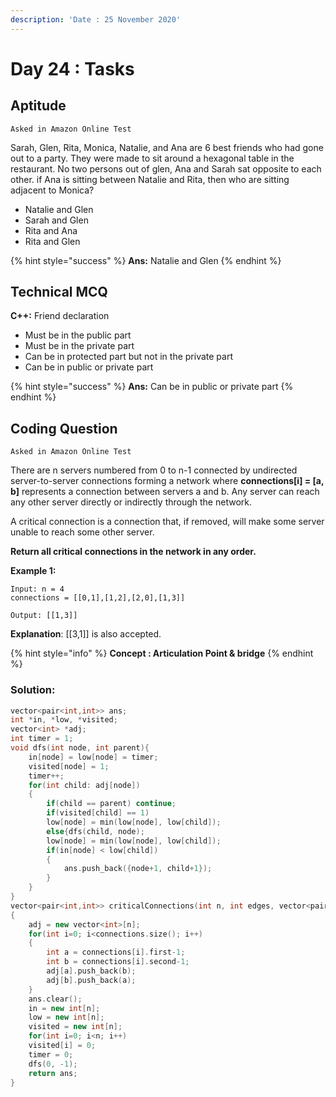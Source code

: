 ```yaml
---
description: 'Date : 25 November 2020'
---
```


# Day 24 : Tasks

## Aptitude 

`Asked in Amazon Online Test`

Sarah, Glen, Rita, Monica, Natalie, and Ana are 6 best friends who had gone out to a party. They were made to sit around a hexagonal table in the restaurant. No two persons out of glen, Ana and Sarah sat opposite to each other. if Ana is sitting between Natalie and Rita, then who are sitting adjacent to Monica? 

* Natalie and Glen
* Sarah and Glen
* Rita and Ana
* Rita and Glen

{% hint style="success" %}
**Ans:** Natalie and Glen
{% endhint %}



## Technical MCQ

**C++:** Friend declaration 

* Must be in the public part
* Must be in the private part
* Can be in protected part but not in the private part
* Can be in public or private part

{% hint style="success" %}
**Ans:** Can be in public or private part
{% endhint %}

## Coding Question

`Asked in Amazon Online Test`

There are n servers numbered from 0 to n-1 connected by undirected server-to-server connections forming a network where **connections\[i\] = \[a, b\]** represents a connection between servers a and b. Any server can reach any other server directly or indirectly through the network.

A critical connection is a connection that, if removed, will make some server unable to reach some other server.

**Return all critical connections in the network in any order.**

**Example 1:**

```text
Input: n = 4
connections = [[0,1],[1,2],[2,0],[1,3]] 

Output: [[1,3]] 
```

**Explanation**: \[\[3,1\]\] is also accepted.

{% hint style="info" %}
**Concept : Articulation Point & bridge**
{% endhint %}

### Solution:

```cpp
vector<pair<int,int>> ans;
int *in, *low, *visited;
vector<int> *adj;
int timer = 1;
void dfs(int node, int parent){
    in[node] = low[node] = timer;
    visited[node] = 1;
    timer++;
    for(int child: adj[node])
    {
        if(child == parent) continue;
        if(visited[child] == 1)
        low[node] = min(low[node], low[child]);
        else{dfs(child, node);
        low[node] = min(low[node], low[child]);
        if(in[node] < low[child])
        {
            ans.push_back({node+1, child+1});
        }
    }
}
vector<pair<int,int>> criticalConnections(int n, int edges, vector<pair<int,int>>& connections) 
{
    adj = new vector<int>[n];
    for(int i=0; i<connections.size(); i++)
    {
        int a = connections[i].first-1;
        int b = connections[i].second-1;
        adj[a].push_back(b);
        adj[b].push_back(a);
    }
    ans.clear();
    in = new int[n];
    low = new int[n];
    visited = new int[n];
    for(int i=0; i<n; i++) 
    visited[i] = 0;
    timer = 0;
    dfs(0, -1);
    return ans;
}
```

### 



